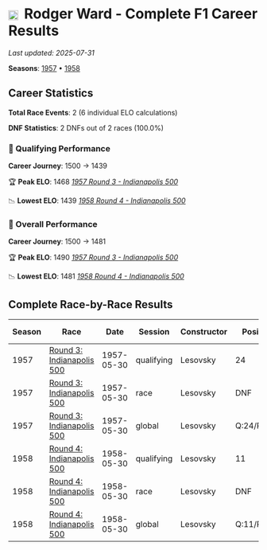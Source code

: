 # <img src="https://upload.wikimedia.org/wikipedia/commons/a/a4/Flag_of_the_United_States.svg" alt="United States" width="20" height="auto" style="vertical-align: middle; margin-right: 5px;" onerror="this.outerHTML='🇺🇸'; this.style.marginRight='5px';"/> Rodger Ward - Complete F1 Career Results

*Last updated: 2025-07-31*

**Seasons**: [1957](../seasons/1957-season-report) • [1958](../seasons/1958-season-report)

## Career Statistics

**Total Race Events**: 2 (6 individual ELO calculations)

**DNF Statistics**: 2 DNFs out of 2 races (100.0%)

### 🏁 Qualifying Performance
**Career Journey**: 1500 → 1439

🏆 **Peak ELO**: 1468
   *[1957 Round 3 - Indianapolis 500](../seasons/1957-season-report#round-3-indianapolis-500)*

📉 **Lowest ELO**: 1439
   *[1958 Round 4 - Indianapolis 500](../seasons/1958-season-report#round-4-indianapolis-500)*

### 🌟 Overall Performance
**Career Journey**: 1500 → 1481

🏆 **Peak ELO**: 1490
   *[1957 Round 3 - Indianapolis 500](../seasons/1957-season-report#round-3-indianapolis-500)*

📉 **Lowest ELO**: 1481
   *[1958 Round 4 - Indianapolis 500](../seasons/1958-season-report#round-4-indianapolis-500)*


## Complete Race-by-Race Results

| Season | Race | Date | Session | Constructor | Position | Starting ELO | ELO Change | Final ELO | Teammate |
|--------|------|------|---------|-------------|----------|--------------|------------|-----------|----------|
| 1957 | [Round 3: Indianapolis 500](../seasons/1957-season-report#round-3-indianapolis-500) | 1957-05-30 | qualifying | Lesovsky | 24 | 1500 | -32 | 1468 | <img src="https://upload.wikimedia.org/wikipedia/commons/a/a4/Flag_of_the_United_States.svg" alt="United States" width="20" height="auto" style="vertical-align: middle; margin-right: 5px;" onerror="this.outerHTML='🇺🇸'; this.style.marginRight='5px';"/> Gene Hartley |
| 1957 | [Round 3: Indianapolis 500](../seasons/1957-season-report#round-3-indianapolis-500) | 1957-05-30 | race | Lesovsky | DNF | 1500 | N/A | 1500 | <img src="https://upload.wikimedia.org/wikipedia/commons/a/a4/Flag_of_the_United_States.svg" alt="United States" width="20" height="auto" style="vertical-align: middle; margin-right: 5px;" onerror="this.outerHTML='🇺🇸'; this.style.marginRight='5px';"/> Gene Hartley |
| 1957 | [Round 3: Indianapolis 500](../seasons/1957-season-report#round-3-indianapolis-500) | 1957-05-30 | global | Lesovsky | Q:24/R:DNF | 1500 | -10 | 1490 | <img src="https://upload.wikimedia.org/wikipedia/commons/a/a4/Flag_of_the_United_States.svg" alt="United States" width="20" height="auto" style="vertical-align: middle; margin-right: 5px;" onerror="this.outerHTML='🇺🇸'; this.style.marginRight='5px';"/> Gene Hartley |
| 1958 | [Round 4: Indianapolis 500](../seasons/1958-season-report#round-4-indianapolis-500) | 1958-05-30 | qualifying | Lesovsky | 11 | 1468 | -29 | 1439 | <img src="https://upload.wikimedia.org/wikipedia/commons/a/a4/Flag_of_the_United_States.svg" alt="United States" width="20" height="auto" style="vertical-align: middle; margin-right: 5px;" onerror="this.outerHTML='🇺🇸'; this.style.marginRight='5px';"/> Jack Turner |
| 1958 | [Round 4: Indianapolis 500](../seasons/1958-season-report#round-4-indianapolis-500) | 1958-05-30 | race | Lesovsky | DNF | 1500 | N/A | 1500 | <img src="https://upload.wikimedia.org/wikipedia/commons/a/a4/Flag_of_the_United_States.svg" alt="United States" width="20" height="auto" style="vertical-align: middle; margin-right: 5px;" onerror="this.outerHTML='🇺🇸'; this.style.marginRight='5px';"/> Jack Turner |
| 1958 | [Round 4: Indianapolis 500](../seasons/1958-season-report#round-4-indianapolis-500) | 1958-05-30 | global | Lesovsky | Q:11/R:DNF | 1490 | -9 | 1481 | <img src="https://upload.wikimedia.org/wikipedia/commons/a/a4/Flag_of_the_United_States.svg" alt="United States" width="20" height="auto" style="vertical-align: middle; margin-right: 5px;" onerror="this.outerHTML='🇺🇸'; this.style.marginRight='5px';"/> Jack Turner |
